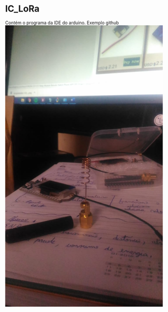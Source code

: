 # IC_LoRa
Contém o programa da IDE do arduino.
Exemplo github
![a](WhatsApp%20Image%202019-08-13%20at%2023.47.47.jpeg)
